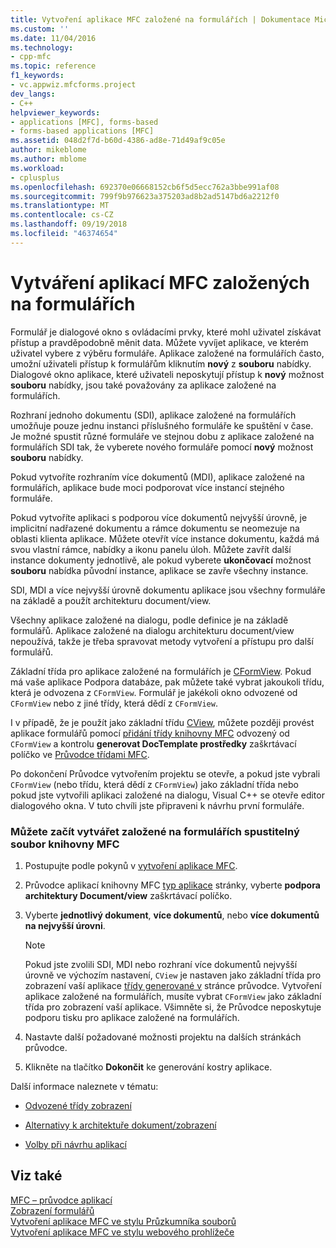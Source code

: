 ```yaml
---
title: Vytvoření aplikace MFC založené na formulářích | Dokumentace Microsoftu
ms.custom: ''
ms.date: 11/04/2016
ms.technology:
- cpp-mfc
ms.topic: reference
f1_keywords:
- vc.appwiz.mfcforms.project
dev_langs:
- C++
helpviewer_keywords:
- applications [MFC], forms-based
- forms-based applications [MFC]
ms.assetid: 048d2f7d-b60d-4386-ad8e-71d49af9c05e
author: mikeblome
ms.author: mblome
ms.workload:
- cplusplus
ms.openlocfilehash: 692370e06668152cb6f5d5ecc762a3bbe991af08
ms.sourcegitcommit: 799f9b976623a375203ad8b2ad5147bd6a2212f0
ms.translationtype: MT
ms.contentlocale: cs-CZ
ms.lasthandoff: 09/19/2018
ms.locfileid: "46374654"
---
```

# <a name="creating-a-forms-based-mfc-application"></a>Vytváření aplikací MFC založených na formulářích

Formulář je dialogové okno s ovládacími prvky, které mohl uživatel získávat přístup a pravděpodobně měnit data. Můžete vyvíjet aplikace, ve kterém uživatel vybere z výběru formuláře. Aplikace založené na formulářích často, umožní uživateli přístup k formulářům kliknutím **nový** z **souboru** nabídky. Dialogové okno aplikace, které uživateli neposkytují přístup k **nový** možnost **souboru** nabídky, jsou také považovány za aplikace založené na formulářích.

Rozhraní jednoho dokumentu (SDI), aplikace založené na formulářích umožňuje pouze jednu instanci příslušného formuláře ke spuštění v čase. Je možné spustit různé formuláře ve stejnou dobu z aplikace založené na formulářích SDI tak, že vyberete nového formuláře pomocí **nový** možnost **souboru** nabídky.

Pokud vytvoříte rozhraním více dokumentů (MDI), aplikace založené na formulářích, aplikace bude moci podporovat více instancí stejného formuláře.

Pokud vytvoříte aplikaci s podporou více dokumentů nejvyšší úrovně, je implicitní nadřazené dokumentu a rámce dokumentu se neomezuje na oblasti klienta aplikace. Můžete otevřít více instance dokumentu, každá má svou vlastní rámce, nabídky a ikonu panelu úloh. Můžete zavřít další instance dokumenty jednotlivě, ale pokud vyberete **ukončovací** možnost **souboru** nabídka původní instance, aplikace se zavře všechny instance.

SDI, MDI a více nejvyšší úrovně dokumentu aplikace jsou všechny formuláře na základě a použít architekturu document/view.

Všechny aplikace založené na dialogu, podle definice je na základě formulářů. Aplikace založené na dialogu architekturu document/view nepoužívá, takže je třeba spravovat metody vytvoření a přístupu pro další formulářů.

Základní třída pro aplikace založené na formulářích je [CFormView](../../mfc/reference/cformview-class.md). Pokud má vaše aplikace Podpora databáze, pak můžete také vybrat jakoukoli třídu, která je odvozena z `CFormView`. Formulář je jakékoli okno odvozené od `CFormView` nebo z jiné třídy, která dědí z `CFormView`.

I v případě, že je použít jako základní třídu [CView](../../mfc/reference/cview-class.md), můžete později provést aplikace formulářů pomocí [přidání třídy knihovny MFC](../../mfc/reference/adding-an-mfc-class.md) odvozený od `CFormView` a kontrolu **generovat DocTemplate prostředky** zaškrtávací políčko ve [Průvodce třídami MFC](../../mfc/reference/document-template-strings-mfc-add-class-wizard.md).

Po dokončení Průvodce vytvořením projektu se otevře, a pokud jste vybrali `CFormView` (nebo třídu, která dědí z `CFormView`) jako základní třída nebo pokud jste vytvořili aplikaci založené na dialogu, Visual C++ se otevře editor dialogového okna. V tuto chvíli jste připraveni k návrhu první formuláře.

### <a name="to-begin-creating-a-forms-based-mfc-executable"></a>Můžete začít vytvářet založené na formulářích spustitelný soubor knihovny MFC

1. Postupujte podle pokynů v [vytvoření aplikace MFC](../../mfc/reference/creating-an-mfc-application.md).

1. Průvodce aplikací knihovny MFC [typ aplikace](../../mfc/reference/application-type-mfc-application-wizard.md) stránky, vyberte **podpora architektury Document/view** zaškrtávací políčko.

1. Vyberte **jednotlivý dokument**, **více dokumentů**, nebo **více dokumentů na nejvyšší úrovni**.

    > [!NOTE]
    >  Pokud jste zvolili SDI, MDI nebo rozhraní více dokumentů nejvyšší úrovně ve výchozím nastavení, `CView` je nastaven jako základní třída pro zobrazení vaší aplikace [třídy generované v](../../mfc/reference/generated-classes-mfc-application-wizard.md) stránce průvodce. Vytvoření aplikace založené na formulářích, musíte vybrat `CFormView` jako základní třída pro zobrazení vaší aplikace. Všimněte si, že Průvodce neposkytuje podporu tisku pro aplikace založené na formulářích.

1. Nastavte další požadované možnosti projektu na dalších stránkách průvodce.

1. Klikněte na tlačítko **Dokončit** ke generování kostry aplikace.

Další informace naleznete v tématu:

- [Odvozené třídy zobrazení](../../mfc/derived-view-classes-available-in-mfc.md)

- [Alternativy k architektuře dokument/zobrazení](../../mfc/alternatives-to-the-document-view-architecture.md)

- [Volby při návrhu aplikací](../../mfc/application-design-choices.md)

## <a name="see-also"></a>Viz také

[MFC – průvodce aplikací](../../mfc/reference/mfc-application-wizard.md)<br/>
[Zobrazení formulářů](../../mfc/form-views-mfc.md)<br/>
[Vytvoření aplikace MFC ve stylu Průzkumníka souborů](../../mfc/reference/creating-a-file-explorer-style-mfc-application.md)<br/>
[Vytvoření aplikace MFC ve stylu webového prohlížeče](../../mfc/reference/creating-a-web-browser-style-mfc-application.md)

